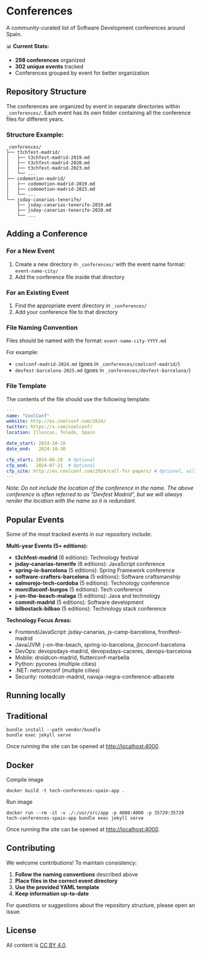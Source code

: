 Conferences
===========

A community-curated list of Software Development conferences around Spain.

📊 **Current Stats:**
- **298 conferences** organized
- **302 unique events** tracked
- Conferences grouped by event for better organization

## Repository Structure

The conferences are organized by event in separate directories within `_conferences/`. Each event has its own folder containing all the conference files for different years.

### Structure Example:
```
_conferences/
├── t3chfest-madrid/
│   ├── t3chfest-madrid-2019.md
│   ├── t3chfest-madrid-2020.md
│   ├── t3chfest-madrid-2023.md
│   └── ...
├── codemotion-madrid/
│   ├── codemotion-madrid-2019.md
│   ├── codemotion-madrid-2023.md
│   └── ...
└── jsday-canarias-tenerife/
    ├── jsday-canarias-tenerife-2019.md
    ├── jsday-canarias-tenerife-2020.md
    └── ...
```

## Adding a Conference

### For a New Event
1. Create a new directory in `_conferences/` with the event name format: `event-name-city/`
2. Add the conference file inside that directory

### For an Existing Event
1. Find the appropriate event directory in `_conferences/`
2. Add your conference file to that directory

### File Naming Convention
Files should be named with the format: `event-name-city-YYYY.md`

For example:
- `coolconf-madrid-2024.md` (goes in `_conferences/coolconf-madrid/`)
- `devfest-barcelona-2025.md` (goes in `_conferences/devfest-barcelona/`)

### File Template
The contents of the file should use the following template:
```yaml
---
name: "CoolConf"
website: http://es.coolconf.com/2024/
twitter: https://x.com/coolconf/
location: Illescas, Toledo, Spain

date_start: 2024-10-18
date_end:   2024-10-30

cfp_start: 2024-06-20  # Optional
cfp_end:   2024-07-21  # Optional
cfp_site: http://es.coolconf.com/2024/call-for-papers/ # Optional, will default to website
---
```

*Note: Do not include the location of the conference in the name. The above conference is often referred to as "Devfest Madrid", but we will always render the location with the name so it is redundant.*

## Popular Events

Some of the most tracked events in our repository include:

**Multi-year Events (5+ editions):**
- **t3chfest-madrid** (6 editions): Technology festival
- **jsday-canarias-tenerife** (6 editions): JavaScript conference
- **spring-io-barcelona** (5 editions): Spring Framework conference
- **software-crafters-barcelona** (5 editions): Software craftsmanship
- **salmorejo-tech-cordoba** (5 editions): Technology conference
- **morcillaconf-burgos** (5 editions): Tech conference
- **j-on-the-beach-malaga** (5 editions): Java and technology
- **commit-madrid** (5 editions): Software development
- **bilbostack-bilbao** (5 editions): Technology stack conference

**Technology Focus Areas:**
- Frontend/JavaScript: jsday-canarias, js-camp-barcelona, frontfest-madrid
- Java/JVM: j-on-the-beach, spring-io-barcelona, jbcnconf-barcelona
- DevOps: devopsdays-madrid, devopsdays-caceres, devops-barcelona
- Mobile: droidcon-madrid, flutterconf-marbella
- Python: pycones (multiple cities)
- .NET: netcoreconf (multiple cities)
- Security: rootedcon-madrid, navaja-negra-conference-albacete

Running locally
---------------

## Traditional

```
bundle install --path vendor/bundle
bundle exec jekyll serve
```

Once running the site can be opened at [http://localhost:4000](http://localhost:4000).

## Docker

Compile image

```
docker build -t tech-conferences-spain-app .
```

Run image

```
docker run --rm -it -v ./:/usr/src/app -p 4000:4000 -p 35729:35729 tech-conferences-spain-app bundle exec jekyll serve
```

Once running the site can be opened at [http://localhost:4000](http://localhost:4000).

## Contributing

We welcome contributions! To maintain consistency:

1. **Follow the naming conventions** described above
2. **Place files in the correct event directory**
3. **Use the provided YAML template**
4. **Keep information up-to-date**

For questions or suggestions about the repository structure, please open an issue.

## License

All content is [CC BY 4.0][1].


 [1]: https://creativecommons.org/licenses/by/4.0/
